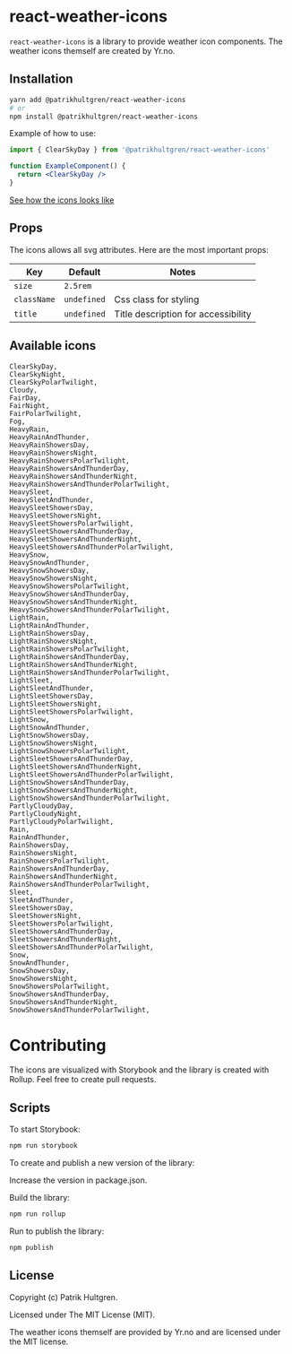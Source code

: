 # react-weather-icons

`react-weather-icons` is a library to provide weather icon components. The weather icons themself are created by Yr.no.

## Installation

```bash
yarn add @patrikhultgren/react-weather-icons
# or
npm install @patrikhultgren/react-weather-icons
```

Example of how to use:

```jsx
import { ClearSkyDay } from '@patrikhultgren/react-weather-icons'

function ExampleComponent() {
  return <ClearSkyDay />
}
```

[See how the icons looks like](https://hjelp.yr.no/hc/en-us/articles/203786121-Weather-symbols-on-Yr)

## Props

The icons allows all svg attributes. Here are the most important props:

| Key         | Default     | Notes                               |
| ----------- | ----------- | ----------------------------------- |
| `size`      | `2.5rem`    |                                     |
| `className` | `undefined` | Css class for styling               |
| `title`     | `undefined` | Title description for accessibility |

## Available icons

```
ClearSkyDay,
ClearSkyNight,
ClearSkyPolarTwilight,
Cloudy,
FairDay,
FairNight,
FairPolarTwilight,
Fog,
HeavyRain,
HeavyRainAndThunder,
HeavyRainShowersDay,
HeavyRainShowersNight,
HeavyRainShowersPolarTwilight,
HeavyRainShowersAndThunderDay,
HeavyRainShowersAndThunderNight,
HeavyRainShowersAndThunderPolarTwilight,
HeavySleet,
HeavySleetAndThunder,
HeavySleetShowersDay,
HeavySleetShowersNight,
HeavySleetShowersPolarTwilight,
HeavySleetShowersAndThunderDay,
HeavySleetShowersAndThunderNight,
HeavySleetShowersAndThunderPolarTwilight,
HeavySnow,
HeavySnowAndThunder,
HeavySnowShowersDay,
HeavySnowShowersNight,
HeavySnowShowersPolarTwilight,
HeavySnowShowersAndThunderDay,
HeavySnowShowersAndThunderNight,
HeavySnowShowersAndThunderPolarTwilight,
LightRain,
LightRainAndThunder,
LightRainShowersDay,
LightRainShowersNight,
LightRainShowersPolarTwilight,
LightRainShowersAndThunderDay,
LightRainShowersAndThunderNight,
LightRainShowersAndThunderPolarTwilight,
LightSleet,
LightSleetAndThunder,
LightSleetShowersDay,
LightSleetShowersNight,
LightSleetShowersPolarTwilight,
LightSnow,
LightSnowAndThunder,
LightSnowShowersDay,
LightSnowShowersNight,
LightSnowShowersPolarTwilight,
LightSleetShowersAndThunderDay,
LightSleetShowersAndThunderNight,
LightSleetShowersAndThunderPolarTwilight,
LightSnowShowersAndThunderDay,
LightSnowShowersAndThunderNight,
LightSnowShowersAndThunderPolarTwilight,
PartlyCloudyDay,
PartlyCloudyNight,
PartlyCloudyPolarTwilight,
Rain,
RainAndThunder,
RainShowersDay,
RainShowersNight,
RainShowersPolarTwilight,
RainShowersAndThunderDay,
RainShowersAndThunderNight,
RainShowersAndThunderPolarTwilight,
Sleet,
SleetAndThunder,
SleetShowersDay,
SleetShowersNight,
SleetShowersPolarTwilight,
SleetShowersAndThunderDay,
SleetShowersAndThunderNight,
SleetShowersAndThunderPolarTwilight,
Snow,
SnowAndThunder,
SnowShowersDay,
SnowShowersNight,
SnowShowersPolarTwilight,
SnowShowersAndThunderDay,
SnowShowersAndThunderNight,
SnowShowersAndThunderPolarTwilight,
```

# Contributing

The icons are visualized with Storybook and the library is created with Rollup. Feel free to create pull requests.

## Scripts

To start Storybook:

```bash
npm run storybook
```

To create and publish a new version of the library:

Increase the version in package.json.

Build the library:

```bash
npm run rollup
```

Run to publish the library:

```bash
npm publish
```

## License

Copyright (c) Patrik Hultgren.

Licensed under The MIT License (MIT).

The weather icons themself are provided by Yr.no and are licensed under the MIT license.
